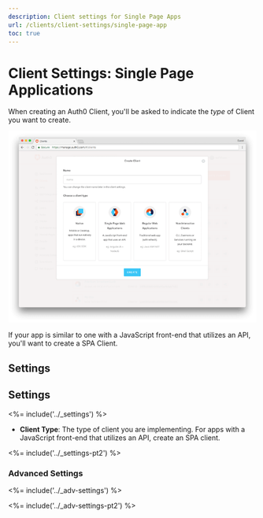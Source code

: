 ```yaml
---
description: Client settings for Single Page Apps
url: /clients/client-settings/single-page-app
toc: true
---
```


# Client Settings: Single Page Applications

When creating an Auth0 Client, you'll be asked to indicate the *type* of Client you want to create. 

![Window for selecting client type](/media/articles/clients/create-clients.png)

If your app is similar to one with a JavaScript front-end that utilizes an API, you'll want to create a SPA Client.

## Settings

## Settings

<%= include('../_settings') %>

- **Client Type**: The type of client you are implementing. For apps with a JavaScript front-end that utilizes an API, create an SPA client.

<%= include('../_settings-pt2') %>

### Advanced Settings

<%= include('../_adv-settings') %>

<%= include('../_adv-settings-pt2') %>